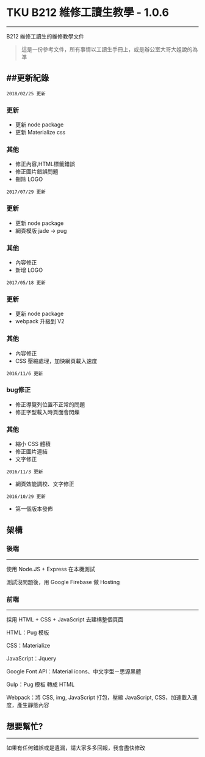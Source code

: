 # TKU B212 維修工讀生教學 - 1.0.6
------------
B212 維修工讀生的維修教學文件

> 這是一份參考文件，所有事情以工讀生手冊上，或是辦公室大哥大姐說的為準

##更新紀錄
------------
`2018/02/25 更新`

### 更新
* 更新 node package
* 更新 Materialize css

### 其他
* 修正內容,HTML標籤錯誤
* 修正圖片錯誤問題
* 刪除 LOGO

`2017/07/29 更新`

### 更新
* 更新 node package
* 網頁模版 jade -> pug

### 其他
* 內容修正
* 新增 LOGO

`2017/05/18 更新`

### 更新
* 更新 node package
* webpack 升級到 V2

### 其他
* 內容修正
* CSS 壓縮處理，加快網頁載入速度

`2016/11/6 更新`

### bug修正
* 修正導覽列位置不正常的問題
* 修正字型載入時頁面會閃爍

### 其他
* 縮小 CSS 體積
* 修正圖片連結
* 文字修正

`2016/11/3 更新`

* 網頁效能調校、文字修正

`2016/10/29 更新`

* 第一個版本發佈

## 架構



### 後端
------------

使用 Node.JS + Express 在本機測試

測試沒問題後，用 Google Firebase 做 Hosting

### 前端
------------

採用 HTML + CSS + JavaScript 去建構整個頁面

HTML：Pug 模板

CSS：Materialize

JavaScript：Jquery

Google Font API：Material icons、中文字型－思源黑體

Gulp：Pug 模板 轉成 HTML

Webpack：將 CSS, img, JavaScript 打包，壓縮 JavaScript, CSS，加速載入速度，產生靜態內容 


## 想要幫忙?
------------

如果有任何錯誤或是遺漏，請大家多多回報，我會盡快修改
